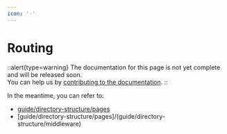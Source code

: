 ```yaml
---
icon: '◦'
---
```


# Routing

::alert{type=warning}
The documentation for this page is not yet complete and will be released soon.<br>
You can help us by [contributing to the documentation](/community/contribution#documentation-guide).
::

In the meantime, you can refer to:

- [guide/directory-structure/pages](/guide/directory-structure/pages)
- [guide/directory-structure/pages]/(guide/directory-structure/middleware)
